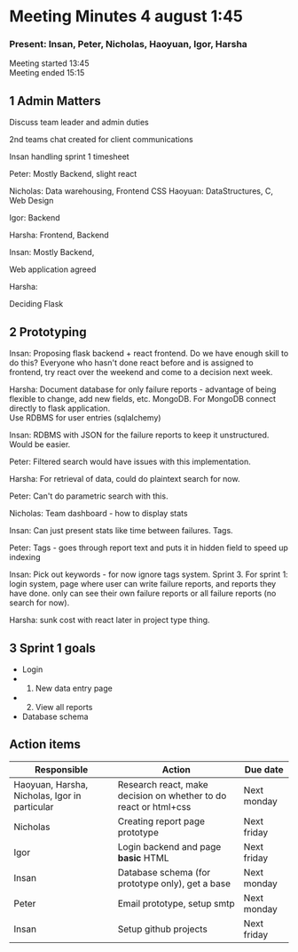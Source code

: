 # Meeting Minutes 4 august 1:45

### Present: Insan, Peter, Nicholas, Haoyuan, Igor, Harsha

Meeting started 13:45\
Meeting ended 15:15

## 1 Admin Matters

Discuss team leader and admin duties

2nd teams chat created for client communications

Insan handling sprint 1 timesheet

Peter: Mostly Backend, slight react

Nicholas: Data warehousing, Frontend CSS Haoyuan: DataStructures, C, Web Design

Igor: Backend

Harsha: Frontend, Backend

Insan: Mostly Backend,

Web application agreed

Harsha:

Deciding Flask

## 2 Prototyping

Insan: Proposing flask backend + react frontend. Do we have enough skill to do this? Everyone who hasn't done react before and is assigned to frontend, try react over the weekend and come to a decision next week.

Harsha: Document database for only failure reports - advantage of being flexible to change, add new fields, etc. MongoDB. For MongoDB connect directly to flask application.\
Use RDBMS for user entries (sqlalchemy)

Insan: RDBMS with JSON for the failure reports to keep it unstructured. Would be easier.

Peter: Filtered search would have issues with this implementation.

Harsha: For retrieval of data, could do plaintext search for now.

Peter: Can't do parametric search with this.

Nicholas: Team dashboard - how to display stats

Insan: Can just present stats like time between failures. Tags.

Peter: Tags - goes through report text and puts it in hidden field to speed up indexing

Insan: Pick out keywords - for now ignore tags system. Sprint 3. For sprint 1: login system, page where user can write failure reports, and reports they have done. only can see their own failure reports or all failure reports (no search for now).

Harsha: sunk cost with react later in project type thing.

## 3 Sprint 1 goals

- Login
- 1. New data entry page
- 2. View all reports
- Database schema

## Action items

| Responsible                                   | Action                                                           | Due date    |
| --------------------------------------------- | ---------------------------------------------------------------- | ----------- |
| Haoyuan, Harsha, Nicholas, Igor in particular | Research react, make decision on whether to do react or html+css | Next monday |
| Nicholas                                      | Creating report page prototype                                   | Next friday |
| Igor                                          | Login backend and page **basic** HTML                            | Next friday |
| Insan                                         | Database schema (for prototype only), get a base                 | Next monday |
| Peter                                         | Email prototype, setup smtp                                      | Next monday |
| Insan                                         | Setup github projects                                            | Next friday |
